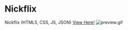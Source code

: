 # Nickflix
Nickflix (HTML5, CSS, JS, JSON)
[View Here!](https://neekyo.github.io/Nickflix/ "View here")
![preview.gif](..project-1/images/preview.gif)
